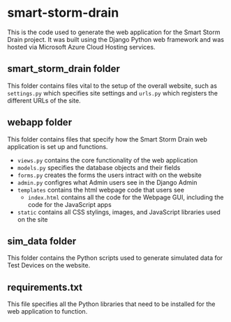 # smart-storm-drain

This is the code used to generate the web application for the Smart Storm Drain project. It was built using the Django Python web framework and was hosted via Microsoft Azure Cloud Hosting services. 

## smart_storm_drain folder

This folder contains files vital to the setup of the overall website, such as `settings.py` which specifies site settings and `urls.py` which registers the different URLs of the site.

## webapp folder

This folder contains files that specify how the Smart Storm Drain web application is set up and functions.
* `views.py` contains the core functionality of the web application
* `models.py` specifies the database objects and their fields
* `forms.py` creates the forms the users intract with on the website
* `admin.py` configres what Admin users see in the Django Admin
* `templates` contains the html webpage code that users see
  * `index.html` contains all the code for the Webpage GUI, including the code for the JavaScript apps
* `static` contains all CSS stylings, images, and JavaScript libraries used on the site

## sim_data folder

This folder contains the Python scripts used to generate simulated data for Test Devices on the website.

## requirements.txt

This file specifies all the Python libraries that need to be installed for the web application to function.
